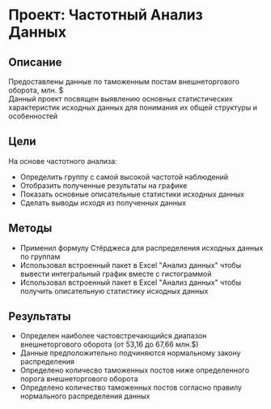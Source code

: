 # Проект: Частотный Анализ Данных
## Описание
Предоставлены данные по таможенным постам внешнеторгового оборота, млн. $  
Данный проект посвящен выявлению основных статистических характеристик исходных данных для понимания их общей структуры и особенностей

## Цели
На основе частотного анализа:
- Определить группу с самой высокой частотой наблюдений
- Отобразить полученные результаты на графике
- Показать основные описательные статистики исходных данных
- Сделать выводы исходя из полученных данных


## Методы
- Применил формулу Стёрджеса для распределения исходных данных по группам
- Использовал встроенный пакет в Excel "Анализ данных" чтобы вывести интегральный график вместе с гистограммой
- Использовал встроенный пакет в Excel "Анализ данных" чтобы получить описательную статистику исходных данных
  

## Результаты
- Определен наиболее частовстречающийся диапазон внешнеторгового оборота (от 53,16 до 67,66 млн.$)
- Данные предположительно подчиняются нормальному закону распределения
- Определено количесво таможенных постов ниже определенного порога внешнеторгового оборота
- Определено количество таможенных постов согласно правилу нормального распределения данных

